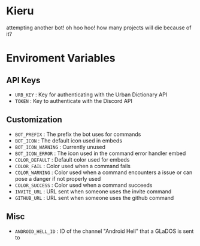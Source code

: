 # Kieru
attempting another bot! oh hoo hoo! how many projects will die because of it? 

# Enviroment Variables
## API Keys
- `URB_KEY` : Key for authenticating with the Urban Dictionary API
- `TOKEN` : Key to authenticate with the Discord API

## Customization
- `BOT_PREFIX` : The prefix the bot uses for commands
- `BOT_ICON` : The default icon used in embeds
- `BOT_ICON_WARNING` : Currently unused
- `BOT_ICON_ERROR` : The icon used in the command error handler embed
- `COLOR_DEFAULT` : Default color used for embeds
- `COLOR_FAIL` : Color used when a command fails
- `COLOR_WARNING` : Color used when a command encounters a issue or can pose a danger if not properly used
- `COLOR_SUCCESS` : Color used when a command succeeds 
- `INVITE_URL` : URL sent when someone uses the invite command
- `GITHUB_URL` : URL sent when someone uses the github command

## Misc
- `ANDROID_HELL_ID` : ID of the channel "Android Hell" that a GLaDOS is sent to